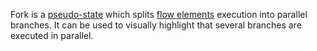 Fork is a [pseudo-state](PseudoState.html) which splits [flow elements](FlowElement.html) execution into parallel branches.
It can be used to visually highlight that several branches are executed in parallel.
